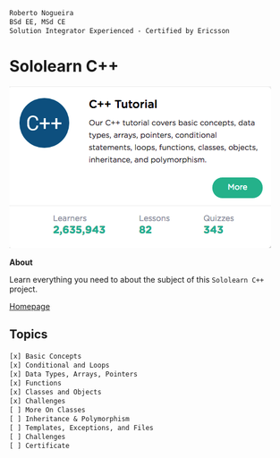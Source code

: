 ```
Roberto Nogueira  
BSd EE, MSd CE
Solution Integrator Experienced - Certified by Ericsson
```
# Sololearn C++

![sololearn image](images/sololearn-cpp.png)

**About**

Learn everything you need to about the subject of this `Sololearn C++`  project.

[Homepage](https://www.sololearn.com/Course/CPlusPlus/)

## Topics
```
[x] Basic Concepts
[x] Conditional and Loops
[x] Data Types, Arrays, Pointers
[x] Functions
[x] Classes and Objects
[x] Challenges
[ ] More On Classes
[ ] Inheritance & Polymorphism
[ ] Templates, Exceptions, and Files
[ ] Challenges
[ ] Certificate
```
